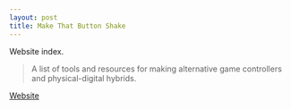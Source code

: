 ```yaml
---
layout: post
title: Make That Button Shake
---
```


Website index.

> A list of tools and resources for making alternative game controllers and physical-digital hybrids.

[Website](https://enricllagostera.github.io/makethatbuttonshake/)
